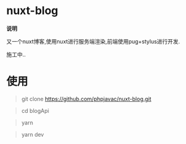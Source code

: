 # nuxt-blog

**说明**

又一个nuxt博客,使用nuxt进行服务端渲染,前端使用pug+stylus进行开发.

施工中..


# 使用

> git clone https://github.com/phpjavac/nuxt-blog.git

> cd blogApi

> yarn

> yarn dev
